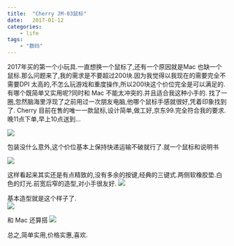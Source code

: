 ```yaml
---
title:  "Cherry JM-03鼠标"
date:   2017-01-12
categories: 
    - life
tags: 
    - "数码"
---
```


2017年买的第一个小玩具.一直想换一个鼠标了,还有一个原因就是Mac 也缺一个鼠标.那么问题来了,我的需求是不要超过200块.因为我觉得以我现在的需要完全不需要DPI 太高的,不怎么玩游戏和重度操作,所以200块这个价位完全是可以满足的.有哪个既简单又实用呢?同时和 Mac 不能太冲突的.并且适合我这种小手的. 
找了一圈,忽然脑海里浮现了之前用过一次朋友电脑,他哪个鼠标手感就很好,凭着印象找到了. Cherry 目前在售的唯一一款鼠标,设计简单,做工好,京东99.完全符合我的要求.晚11点下单,早上10点送到...
<!--more-->
![](http://cloud9dic.b0.upaiyun.com/2017-01-04-20170104-ZZ000003-compressed.jpg)


包装没什么意外,这个价位基本上保持快递运输不破就行了.就一个鼠标和说明书

![](http://cloud9dic.b0.upaiyun.com/2017-01-04-20170104-ZZ000004-compressed.jpg)


这样看起来其实还是有点精致的,没有多余的按键,经典的三键式.两侧软橡胶垫.白色的灯光.前宽后窄的造型,对小手很友好.
![](http://cloud9dic.b0.upaiyun.com/2017-01-04-20170104-ZZ000005-compressed.jpg)

基本造型就是这个样子了.  
![](http://cloud9dic.b0.upaiyun.com/2017-01-04-20170104-ZZ000006-compressed.jpg)

和 Mac 还算搭
![](http://cloud9dic.b0.upaiyun.com/2017-01-04-20170104-ZZ000007-compressed.jpg)

总之,简单实用,价格实惠,喜欢.

